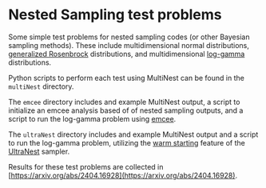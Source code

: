 # Nested Sampling test problems
Some simple test problems for nested sampling codes (or other Bayesian sampling methods). These include multidimensional normal distributions, [generalized Rosenbrock](https://arxiv.org/abs/1903.09556) distributions, and multidimensional [log-gamma](https://docs.scipy.org/doc/scipy/reference/generated/scipy.stats.loggamma.html) distributions. 

Python scripts to perform each test using MultiNest can be found in the `multiNest` directory. 

The `emcee` directory includes and example MultiNest output, a script to initialize an emcee analysis based of of nested sampling outputs, and a script to run the log-gamma problem using [emcee](https://emcee.readthedocs.io/en/stable/). 

The `ultraNest` directory includes and example MultiNest output and a script to run the log-gamma problem, utilizing the [warm starting](https://johannesbuchner.github.io/UltraNest/example-warmstart.html) feature of the [UltraNest](https://johannesbuchner.github.io/UltraNest/readme.html) sampler.

Results for these test problems are collected in [https://arxiv.org/abs/2404.16928](https://arxiv.org/abs/2404.16928).
